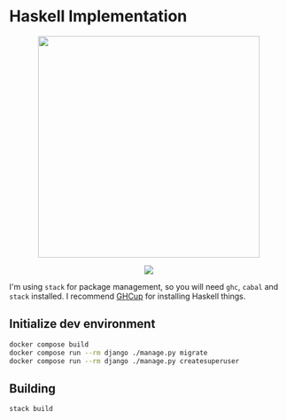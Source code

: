 # Haskell Implementation

<p align="center">
<img src="https://go.chiquit.ooo/haskell.svg" width="400" />
</p>
<p align="center">
<img src="https://github.com/go-recordkeeper/go-recordkeeper/actions/workflows/haskell.yml/badge.svg" />
</p>

I'm using `stack` for package management, so you will need `ghc`, `cabal` and `stack` installed. I recommend [GHCup](https://www.haskell.org/ghcup/) for installing Haskell things.

## Initialize dev environment
```sh
docker compose build
docker compose run --rm django ./manage.py migrate
docker compose run --rm django ./manage.py createsuperuser
```

## Building
```sh
stack build
```
